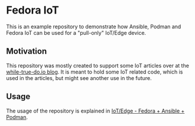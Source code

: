 # Fedora IoT

This is an example repository to demonstrate how Ansible, Podman and Fedora IoT
can be used for a "pull-only" IoT/Edge device.

## Motivation

This repository was mostly created to support some IoT articles over at the
[while-true-do.io blog](https://blog.while-true-do.io). It is meant to hold
some IoT related code, which is used in the articles, but might see another use
in the future.

## Usage

The usage of the repository is explained in
[IoT/Edge - Fedora + Ansible + Podman](https://blog.while-true-do.io/iot-fedora-ansible-podman/).
